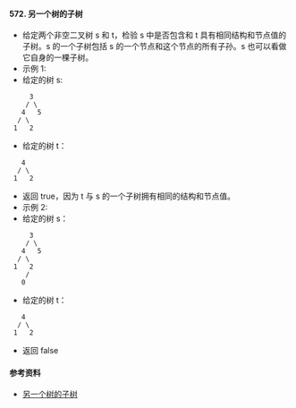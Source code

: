 #### 572. 另一个树的子树
- 给定两个非空二叉树 s 和 t，检验 s 中是否包含和 t 具有相同结构和节点值的子树。s 的一个子树包括 s 的一个节点和这个节点的所有子孙。s 也可以看做它自身的一棵子树。
- 示例 1:
- 给定的树 s:
```
     3
    / \
   4   5
  / \
 1   2
```
- 给定的树 t：
```
   4 
  / \
 1   2
```
- 返回 true，因为 t 与 s 的一个子树拥有相同的结构和节点值。
- 示例 2:
- 给定的树 s：
```
     3
    / \
   4   5
  / \
 1   2
    /
   0
```
- 给定的树 t：
```
   4
  / \
 1   2
```
- 返回 false


#### 参考资料
- [另一个树的子树](https://leetcode-cn.com/problems/subtree-of-another-tree/solution/ling-yi-ge-shu-de-zi-shu-by-leetcode-solution/)